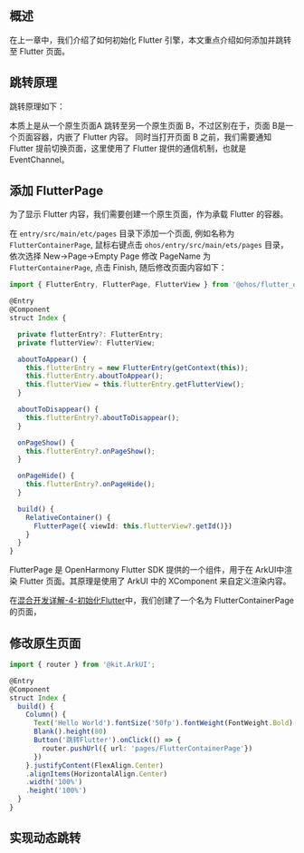 ## 概述

在上一章中，我们介绍了如何初始化 Flutter 引擎，本文重点介绍如何添加并跳转至 Flutter 页面。

## 跳转原理

跳转原理如下：

本质上是从一个原生页面A 跳转至另一个原生页面 B，不过区别在于，页面 B是一个页面容器，内嵌了 Flutter 内容。
同时当打开页面 B 之前，我们需要通知 Flutter 提前切换页面，这里使用了 Flutter 提供的通信机制，也就是 EventChannel。


## 添加 FlutterPage

为了显示 Flutter 内容，我们需要创建一个原生页面，作为承载 Flutter 的容器。

在 `entry/src/main/etc/pages` 目录下添加一个页面, 例如名称为 `FlutterContainerPage`, 鼠标右键点击 `ohos/entry/src/main/ets/pages` 目录，依次选择 New->Page->Empty Page 修改 PageName 为 `FlutterContainerPage`, 点击 Finish,  随后修改页面内容如下：

```ts
import { FlutterEntry, FlutterPage, FlutterView } from '@ohos/flutter_ohos'

@Entry
@Component
struct Index {

  private flutterEntry?: FlutterEntry;
  private flutterView?: FlutterView;

  aboutToAppear() {
    this.flutterEntry = new FlutterEntry(getContext(this));
    this.flutterEntry.aboutToAppear();
    this.flutterView = this.flutterEntry.getFlutterView();
  }

  aboutToDisappear() {
    this.flutterEntry?.aboutToDisappear();
  }

  onPageShow() {
    this.flutterEntry?.onPageShow();
  }

  onPageHide() {
    this.flutterEntry?.onPageHide();
  }

  build() {
    RelativeContainer() {
      FlutterPage({ viewId: this.flutterView?.getId()})
    }
  }
}
```

FlutterPage 是 OpenHarmony Flutter SDK 提供的一个组件，用于在 ArkUI中渲染 Flutter 页面。其原理是使用了 ArkUI 中的 XComponent 来自定义渲染内容。


在[混合开发详解-4-初始化Flutter](./鸿蒙Flutter实战：24-混合开发详解-4-初始化Flutter.md)中，我们创建了一个名为 FlutterContainerPage 的页面，

## 修改原生页面

```ts
import { router } from '@kit.ArkUI';

@Entry
@Component
struct Index {
  build() {
    Column() {
      Text('Hello World').fontSize('50fp').fontWeight(FontWeight.Bold)
      Blank().height(80)
      Button('跳转Flutter').onClick(() => {
        router.pushUrl({ url: 'pages/FlutterContainerPage'})
      })
    }.justifyContent(FlexAlign.Center)
    .alignItems(HorizontalAlign.Center)
    .width('100%')
    .height('100%')
  }
}
```

## 实现动态跳转

